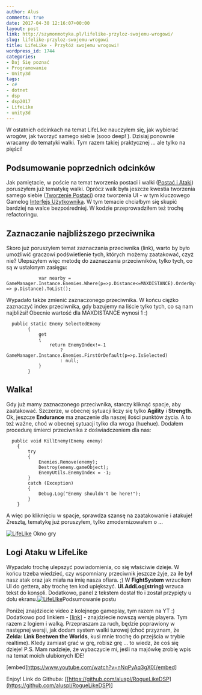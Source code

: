 ```yaml
---
author: Alus
comments: true
date: 2017-04-30 12:16:07+00:00
layout: post
link: http://szymonmotyka.pl/lifelike-przyloz-swojemu-wrogowi/
slug: lifelike-przyloz-swojemu-wrogowi
title: LifeLike - Przyłóż swojemu wrogowi!
wordpress_id: 1744
categories:
- Daj Się poznać
- Programowanie
- Unity3d
tags:
- c#
- dotnet
- dsp
- dsp2017
- LifeLike
- unity3d
---
```


W ostatnich odcinkach na temat LifeLIke nauczyłem się, jak wybierać wrogów, jak tworzyć samego siebie (sooo deep! ). Dzisiaj ponownie wracamy do tematyki walki. Tym razem takiej praktycznej … ale tylko na pięści!
<!-- more -->


## Podsumowanie poprzednich odcinków


Jak pamiętacie, w poście na temat tworzenia postaci i walki ([Postać i Ataki](http://szymonmotyka.pl/lifelike-postac-i-ataki/)) poruszyłem już tematykę walki. Oprócz walk była jeszcze kwestia tworzenia samego siebie ([Tworzenie Postaci](http://szymonmotyka.pl/lifelike-tworzenie-postaci-okno-szczegolow/)) oraz tworzenia UI - w tym kluczowego Gamelog [Interfejs Użytkownika](http://szymonmotyka.pl/lifelike-interfejs-uzytkownika/).
W tym temacie chciałbym się skupić bardziej na walce bezpośredniej. W kodzie przeprowadziłem też trochę refactoringu.


## Zaznaczanie najbliższego przeciwnika


Skoro już poruszyłem temat zaznaczania przeciwnika (link), warto by było umożliwić graczowi podświetlenie tych, których możemy zaatakować, czyż nie? Ulepszyłem więc metodę do zaznaczania przeciwników, tylko tych, co są w ustalonym zasięgu:

```
            var nearby = GameManager.Instance.Enemies.Where(p=>p.Distance<=MAXDISTANCE).OrderBy(p => p.Distance).ToList();
```

Wypadało także zmienić zaznaczonego przeciwnika. W końcu ciężko zaznaczyć index przeciwnika, gdy bazujemy na liście tylko tych, co są nam najbliżsi! Obecnie wartość dla MAXDISTANCE wynosi 1 :)

```
  public static Enemy SelectedEnemy
        {
            get
            {
                return EnemyIndex!=-1 
                    ? GameManager.Instance.Enemies.FirstOrDefault(p=>p.IsSelected)
                    : null;
            }
        }
```



## Walka!


Gdy już mamy zaznaczonego przeciwnika, starczy kliknąć spacje, aby zaatakować. Szczerze, w obecnej sytuacji liczy się tylko **Agility** i **Strength**. Ok, jeszcze **Endurance** ma znaczenie dla naszej ilości punktów życia.
A to też ważne, choć w obecnej sytuacji tylko dla wroga (huehue). Dodałem procedurę śmierci przeciwnika z doświadczeniem dla nas:

```
  public void KillEnemy(Enemy enemy)
    {
        try
        {
            Enemies.Remove(enemy);
            Destroy(enemy.gameObject);
            EnemyUtils.EnemyIndex = -1;
        }
        catch (Exception)
        {
            Debug.Log("Enemy shouldn't be here!");
        }
    }
```

A więc po kliknięciu w spacje, sprawdza szansę na zaatakowanie i atakuje! Zresztą, tematykę już poruszyłem, tylko zmodernizowałem o …

[![LifeLIke](http://szymonmotyka.pl/wp-content/uploads/2017/04/Screenshot-2017-04-30-01.00.14-785x491.png)](http://szymonmotyka.pl/wp-content/uploads/2017/04/Screenshot-2017-04-30-01.00.14.png) Okno gry


## Logi Ataku w LifeLike


Wypadało trochę ulepszyć powiadomienia, co się właściwie dzieje. W końcu trzeba wiedzieć, czy wspomniany przeciwnik jeszcze żyje, za ile był nasz atak oraz jak miała na imię nasza ofiara. ;)
W **FightSystem** wrzuciłem UI do gettera, aby trochę ten kod upiększyć. **UI.AddLog(string)** wrzuca tekst do konsoli.
Dodatkowo, panel z tekstem dostał tło i został przypięty u dołu ekranu.[![LifeLIke](http://szymonmotyka.pl/wp-content/uploads/2017/04/Screenshot-2017-04-30-01.00.31-785x185.png)](http://szymonmotyka.pl/wp-content/uploads/2017/04/Screenshot-2017-04-30-01.00.31.png)Podsumowanie postu

Poniżej znajdziecie video z kolejnego gameplay, tym razem na YT :) Dodatkowo pod linkiem - [[link](https://aluspl.github.io/RogueLikeDSP/Versions/fight/)] - znajdziecie nowszą wersję playera. Tym razem z logiem i walką. Przepraszam za ruch, będzie poprawiony w następnej wersji, jak dodam system walki turowej (choć przyznam, że **Zelda: Link Beetwen the Worlds**, kusi mnie trochę do przejścia w trybie realtime).
KIedy zamiast grać w grę, robisz grę … to wiedz, że coś się dzieje!
P.S. Mam nadzieje, że wybaczycie mi, jeśli na majówkę zrobię wpis na temat moich ulubionych IDE!

[embed]https://www.youtube.com/watch?v=nNqPyAq3gX0[/embed]

Enjoy!
Link do Githuba: [[https://github.com/aluspl/RogueLikeDSP](https://github.com/aluspl/RogueLikeDSP)]
